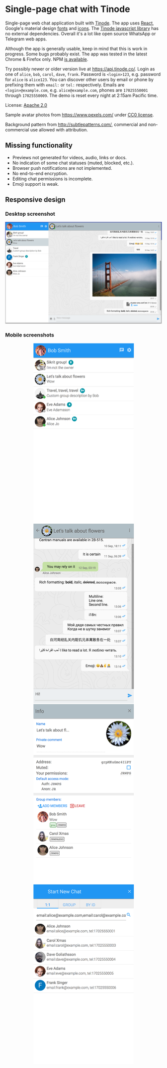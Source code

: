 # Single-page chat with Tinode

Single-page web chat application built with [Tinode](https://github.com/tinode/chat/). The app uses
[React](https://facebook.github.io/react/), Google's material design [fonts](https://www.google.com/fonts/)
and [icons](https://google.github.io/material-design-icons/#icon-font-for-the-web). The [Tinode javascript library](https://github.com/tinode/tinode-js/) has no external dependencies. Overall it's a lot like open source WhatsApp or Telegram web apps.

Although the app is generally usable, keep in mind that this is work in progress. Some bugs probably exist. The app was tested in the latest Chrome & Firefox only. NPM [is available](https://www.npmjs.com/package/tinode-webapp).

Try possibly newer or older version live at https://api.tinode.co/. Login as one of `alice`, `bob`, `carol`, `dave`, `frank`. Password is `<login>123`, e.g. password for `alice` is `alice123`. You can discover other users by email or phone by prefixing them with `email:` or `tel:` respectively. Emails are `<login>@example.com`, e.g. `alice@example.com`, phones are `17025550001` through `17025550009`. The demo is reset every night at 2:15am Pacific time.

License: [Apache 2.0](http://www.apache.org/licenses/LICENSE-2.0)

Sample avatar photos from https://www.pexels.com/ under [CC0 license](https://www.pexels.com/photo-license/).

Background pattern from http://subtlepatterns.com/, commercial and non-commercial use allowed with attribution.

## Missing functionality

* Previews not generated for videos, audio, links or docs.
* No indication of some chat statuses (muted, blocked, etc.).
* Browser push notifications are not implemented.
* No end-to-end encryption.
* Editing chat permissions is incomplete.
* Emoji support is weak.

## Responsive design

### Desktop screenshot

<p align="center">
  <img src="web-desktop-2.png" alt="Desktop web: full app" width=866 />
</p>

### Mobile screenshots

<p align="center">
  <kbd><img src="web-mob-contacts-1.png" alt="Mobile web: contacts" width=323 /></kbd> <kbd><img src="web-mob-chat-1.png" alt="Mobile web: chat" width=323 /></kbd> <kbd><img src="web-mob-info-1.png" alt="Mobile web: topic info" width=323 /></kbd> <kbd><img src="web-mob-new-chat-1.png" alt="Mobile web: start new chat" width=323 /></kbd>
</p>
